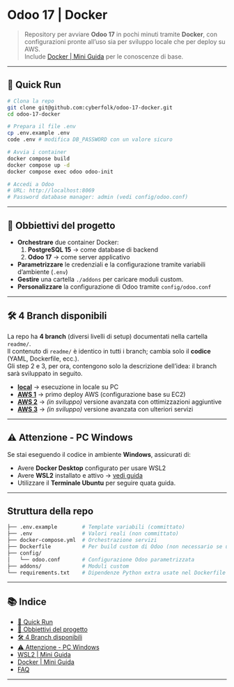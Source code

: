 # Odoo 17 | Docker

> Repository per avviare **Odoo 17** in pochi minuti tramite **Docker**, con configurazioni pronte all’uso sia per sviluppo locale che per deploy su AWS.  
> Include [Docker | Mini Guida](readme/docs-docker.md) per le conoscenze di base.

---

## 🚀 Quick Run

```bash
# Clona la repo
git clone git@github.com:cyberfolk/odoo-17-docker.git
cd odoo-17-docker

# Prepara il file .env
cp .env.example .env
code .env # modifica DB_PASSWORD con un valore sicuro

# Avvia i container
docker compose build
docker compose up -d
docker compose exec odoo odoo-init

# Accedi a Odoo
# URL: http://localhost:8069
# Password database manager: admin (vedi config/odoo.conf)
```

---

## 📌 Obbiettivi del progetto

- **Orchestrare** due container Docker:
    1. **PostgreSQL 15** → come database di backend
    2. **Odoo 17** → come server applicativo
- **Parametrizzare** le credenziali e la configurazione tramite variabili d’ambiente (`.env`)
- **Gestire** una cartella `./addons` per caricare moduli custom.
- **Personalizzare** la configurazione di Odoo tramite `config/odoo.conf`

---

## 🛠️ 4 Branch disponibili

La repo ha **4 branch** (diversi livelli di setup) documentati nella cartella `readme/`.  
Il contenuto di `readme/` è identico in tutti i branch; cambia solo il **codice** (YAML, Dockerfile, ecc.).  
Gli step 2 e 3, per ora, contengono solo la descrizione dell’idea: il branch sarà sviluppato in seguito.

- [**local**](readme/step-1.md) → esecuzione in locale su PC
- [**AWS 1**](readme/step-1.md) → primo deploy AWS (configurazione base su EC2)
- [**AWS 2**](readme/step-2.md) → *(in sviluppo)* versione avanzata con ottimizzazioni aggiuntive
- [**AWS 3**](readme/step-3.md) → *(in sviluppo)* versione avanzata con ulteriori servizi

---

## ⚠️ Attenzione - PC Windows

Se stai eseguendo il codice in ambiente **Windows**, assicurati di:

- Avere **Docker Desktop** configurato per usare WSL2
- Avere **WSL2** installato e attivo → [vedi guida](LINK-PLACEHOLDER)
- Utilizzare il **Terminale Ubuntu** per seguire quata guida.

---

## Struttura della repo

```bash
├── .env.example        # Template variabili (committato)
├── .env                # Valori reali (non committato)
├── docker-compose.yml  # Orchestrazione servizi
├── Dockerfile          # Per build custom di Odoo (non necessario se usi l'immagine ufficiale)
├── config/
│   └── odoo.conf       # Configurazione Odoo parametrizzata
├── addons/             # Moduli custom
└── requirements.txt    # Dipendenze Python extra usate nel Dockerfile
```

---

## 📚 Indice

- [🚀 Quick Run](#-quick-run)
- [📌 Obbiettivi del progetto](#-obbiettivi-del-progetto)
- [🛠️ 4 Branch disponibili](#️-4-branch-disponibili)
- [⚠️ Attenzione - PC Windows](#️-attenzione-pc-windows)
- [WSL2 | Mini Guida](readme/docs-wsl.md)
- [Docker | Mini Guida](readme/docs-docker.md)
- [FAQ](readme/docs-faq.md)

---
